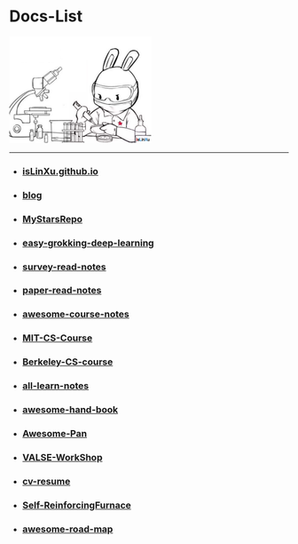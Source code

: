 # Docs-List

<img src="../imgs/isLinXu-bg.png" alt="o_f5119c94" style="zoom:25%;" />

---

- ### [isLinXu.github.io](https://github.com/isLinXu/isLinXu.github.io)

- ### [blog](https://github.com/isLinXu/blog)

- ### [MyStarsRepo](https://github.com/isLinXu/MyStarsRepo)

- ### [easy-grokking-deep-learning](https://github.com/datawhalechina/easy-grokking-deep-learning)

- ### [survey-read-notes](https://github.com/isLinXu/survey-read-notes) 

- ### [paper-read-notes](https://github.com/isLinXu/paper-read-notes)

- ### [awesome-course-notes](https://github.com/isLinXu/awesome-course-notes)

- ### [MIT-CS-Course](https://github.com/isLinXu/MIT-CS-Course)

- ### [Berkeley-CS-course](https://github.com/isLinXu/Berkeley-CS-course)

- ### [all-learn-notes](https://github.com/isLinXu/all-learn-notes)

- ### [awesome-hand-book](https://github.com/isLinXu/awesome-hand-book)

- ### [Awesome-Pan](https://github.com/isLinXu/Awesome-Pan)

- ### [VALSE-WorkShop](https://github.com/isLinXu/VALSE-WorkShop)

- ### [cv-resume](https://github.com/isLinXu/cv-resume)

- ### [Self-ReinforcingFurnace](https://github.com/isLinXu/Self-ReinforcingFurnace)

- ### [awesome-road-map](https://github.com/isLinXu/awesome-road-map)